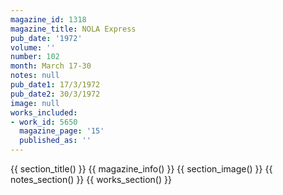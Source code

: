 ```yaml
---
magazine_id: 1318
magazine_title: NOLA Express
pub_date: '1972'
volume: ''
number: 102
month: March 17-30
notes: null
pub_date1: 17/3/1972
pub_date2: 30/3/1972
image: null
works_included:
- work_id: 5650
  magazine_page: '15'
  published_as: ''
---
```


{{ section_title() }}
{{ magazine_info() }}
{{ section_image() }}
{{ notes_section() }}
{{ works_section() }}
